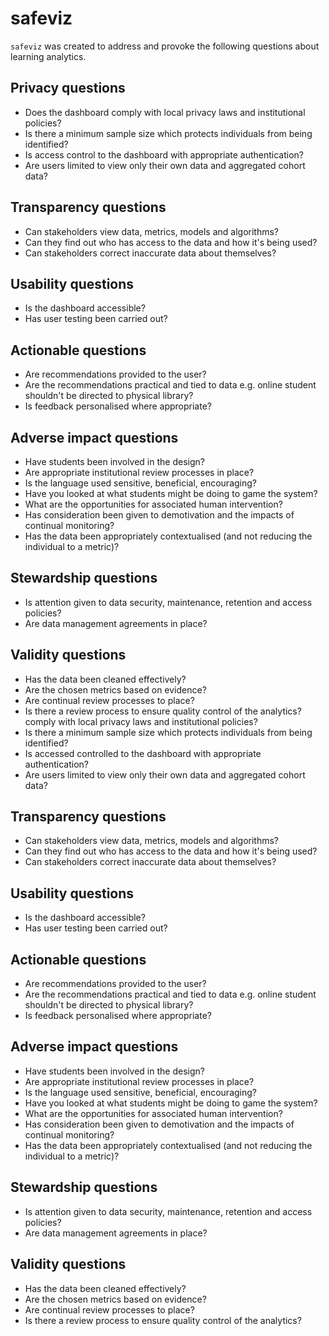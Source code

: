 # safeviz
`safeviz` was created to address and provoke the following questions about learning analytics.

## Privacy questions

- Does the dashboard comply with local privacy laws and institutional policies?
- Is there a minimum sample size which protects individuals from being identified?
- Is access control to the dashboard with appropriate authentication?
- Are users limited to view only their own data and aggregated cohort data?

## Transparency questions
- Can stakeholders view data, metrics, models and algorithms?
- Can they find out who has access to the data and how it's being used?
- Can stakeholders correct inaccurate data about themselves?

## Usability questions
- Is the dashboard accessible?
- Has user testing been carried out?

## Actionable questions
- Are recommendations provided to the user?
- Are the recommendations practical and tied to data e.g. online student shouldn't be directed to physical library?
- Is feedback personalised where appropriate?

## Adverse impact questions
- Have students been involved in the design?
- Are appropriate institutional review processes in place?
- Is the language used sensitive, beneficial, encouraging?
- Have you looked at what students might be doing to game the system?
- What are the opportunities for associated human intervention?
- Has consideration been given to demotivation and the impacts of continual monitoring?
- Has the data been appropriately contextualised (and not reducing the individual to a metric)?

## Stewardship questions
- Is attention given to data security, maintenance, retention and access policies?
- Are data management agreements in place?

## Validity questions
- Has the data been cleaned effectively?
- Are the chosen metrics based on evidence?
- Are continual review processes to place?
- Is there a review process to ensure quality control of the analytics? comply with local privacy laws and institutional policies?
- Is there a minimum sample size which protects individuals from being identified?
- Is accessed controlled to the dashboard with appropriate authentication?
- Are users limited to view only their own data and aggregated cohort data?

## Transparency questions
- Can stakeholders view data, metrics, models and algorithms?
- Can they find out who has access to the data and how it's being used?
- Can stakeholders correct inaccurate data about themselves?

## Usability questions
- Is the dashboard accessible?
- Has user testing been carried out?

## Actionable questions
- Are recommendations provided to the user?
- Are the recommendations practical and tied to data e.g. online student shouldn't be directed to physical library?
- Is feedback personalised where appropriate?

## Adverse impact questions
- Have students been involved in the design?
- Are appropriate institutional review processes in place?
- Is the language used sensitive, beneficial, encouraging?
- Have you looked at what students might be doing to game the system?
- What are the opportunities for associated human intervention?
- Has consideration been given to demotivation and the impacts of continual monitoring?
- Has the data been appropriately contextualised (and not reducing the individual to a metric)?

## Stewardship questions
- Is attention given to data security, maintenance, retention and access policies?
- Are data management agreements in place?

## Validity questions
- Has the data been cleaned effectively?
- Are the chosen metrics based on evidence?
- Are continual review processes to place?
- Is there a review process to ensure quality control of the analytics?
